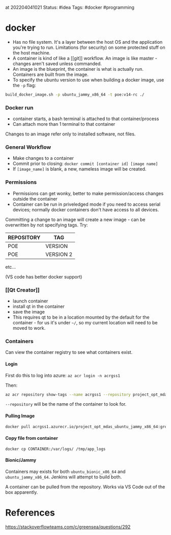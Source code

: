 at 202204041021
Status: #idea
Tags: #docker #programming

# docker
- Has no file system. It's a layer between the host OS and the application you're trying to run. Limitations (for security) on some protected stuff on the host machine.
- A container is kind of like a [[git]] workflow. An image is like master - changes aren't saved unless commanded.
- An image is the blueprint, the container is what is actually run. Containers are built from the image.
- To specify the ubuntu version to use when building a docker image, use the `-p` flag:
```bash
build_docker_image.sh -p ubuntu_jammy_x86_64 -t poe:v14-rc ./
```

### Docker run 
- container starts, a bash terminal is attached to that container/process
- Can attach more than 1 terminal to that container

Changes to an image refer only to installed software, not files.

### General Workflow
- Make changes to a container
- Commit prior to closing: `docker commit [container id] [image name]`
- If `[image_name]` is blank, a new, nameless image will be created.

### Permissions
- Permissions can get wonky, better to make permission/access changes outside the container
- Container can be run in priveledged mode if you need to access serial devices; normally docker containers don't have access to all devices.

Committing a change to an image will create a new image - can be overwritten by not specifying tags. Try:

| REPOSITORY | TAG       |
|------------|-----------|
| POE        | VERSION   |
| POE        | VERSION 2 |

etc...

(VS code has better docker support)

### [[Qt Creator]]
- launch container
- install qt in the container
- save the image
- This requires qt to be in a location mounted by the default for the container - for us it's under `~/`, so my current location will need to be moved to work.

### Containers
Can view the container registry to see what containers exist. 

#### Login
First do this to log into azure:
`az acr login -n acrgss1`

Then:
```bash
az acr repository show-tags --name acrgss1 --repository project_opt_mdas_ubuntu_bionic_x86_64
```
`--repository` will be the name of the container to look for.

#### Pulling Image
```bash
docker pull acrgss1.azurecr.io/project_opt_mdas_ubuntu_jammy_x86_64:grey-seal-rc
```

#### Copy file from container
`docker cp CONTAINER:/var/logs/ /tmp/app_logs`


#### Bionic/Jammy
Containers may exists for both `ubuntu_bionic_x86_64` and `ubuntu_jammy_x86_64`. Jenkins will attempt to build both.

A container can be pulled from the repository. Works via VS Code out of the box apparently.
# References
https://stackoverflowteams.com/c/greensea/questions/292